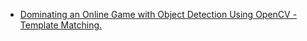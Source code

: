 - [Dominating an Online Game with Object Detection Using OpenCV - Template Matching.](https://youtu.be/vXqKniVe6P8)
